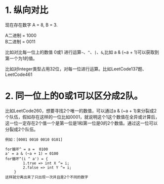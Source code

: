 # 1. 纵向对比
现在存在数字 A = 8, B = 3.

A二进制 = 1000<br>
B二进制 = 0011

比如对比每一位上的数值 0或1 进行运算`~`、`^`、`|`、`&`,比如 a & (~a + 1)可以获取到第一个为1的值。

比如对Integer类型占用32位，对每一位进行运算。比如LeetCode137题、LeetCode461

# 2. 同一位上的0或1可以区分成2队。

比如LeetCode260，想要寻找2个唯一的数值，可以通过a & (~a + 1)来分裂成2个队伍，假如存在这样的一位比如0001，就说明这个1这个数值在全异或计算后，这一位一定存在2个值一个是第一位是1和第一位是0的2个数值。通过这一位可以分裂成2个队伍。

```
例如：[0001 0010 0010 0101]

for循环^ = a =  0100
a' = a & (~a + 1) = 0100
for循环^(i ^ a') = {
        1.true => int X ^= i;
        2.false => int Y ^= i;
    }
这样就分离出来了只出现一次并且是2个不同的数字
```